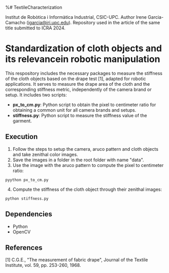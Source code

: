 %# TextileCharacterization

Institut de Robòtica i Informàtica Industrial, CSIC-UPC. Author Irene Garcia-Camacho (igarcia@iri.upc.edu).
Repository used in the article of the same title submitted to ICRA 2024. 


# Standardization of cloth objects and its relevancein robotic manipulation


This respository includes the necessary packages to measure the stiffness of the cloth objects based on the drape test [1], adapted for robotic applications. It serves to measure the drape area of the cloth and the corresponding stiffness metric, independently of the camera brand or setup. It includes two scripts:

- **px_to_cm.py**: Python script to obtain the pixel to centimeter ratio for obtaining a common unit for all camera brands and setups.
- **stiffness.py**: Python script to measure the stiffness value of the garment.


## Execution

1. Follow the steps to setup the camera, aruco pattern and cloth objects and take zenithal color images.
2. Save the images in a folder in the root folder with name "data".
3. Use the image with the aruco pattern to compute the pixel to centimeter ratio:

``pyython px_to_cm.py``

4. Compute the stiffness of the cloth object through their zenithal images:

``python stiffness.py``


## Dependencies

- Python
- OpenCV

## References

[1] C.G.E., "The measurement of fabric drape", Journal of the Textile Institute, vol. 59, pp. 253-260, 1968.
